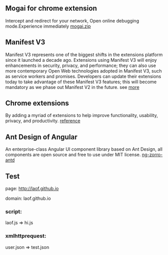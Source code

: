 ## Mogai for chrome extension 

Intercept and redirect for your network, Open online debugging mode.Experience immediately [mogai.zip](https://raw.githubusercontent.com/laof/mogai_v3/main/mogai.zip)

## Manifest V3

Manifest V3 represents one of the biggest shifts in the extensions platform since it launched a decade ago. Extensions using Manifest V3 will enjoy enhancements in security, privacy, and performance; they can also use more contemporary Open Web technologies adopted in Manifest V3, such as service workers and promises. Developers can update their extensions today to take advantage of these Manifest V3 features; this will become mandatory as we phase out Manifest V2 in the future. see [more](https://developer.chrome.com/docs/extensions/mv3/intro)

## Chrome extensions

By adding a myriad of extensions to help improve functionality, usability, privacy, and productivity. [reference](https://developer.chrome.com/docs/extensions/reference/)


## Ant Design of Angular

An enterprise-class Angular UI component library based on Ant Design, all components are open source and free to use under MIT license.
[ng-zorro-antd](https://ng.ant.design/components/table/zh)


## Test
page: http://laof.github.io

domain: laof.github.io

### script: 

laof.js => hi.js

### xmlhttprequest: 

user.json => test.json